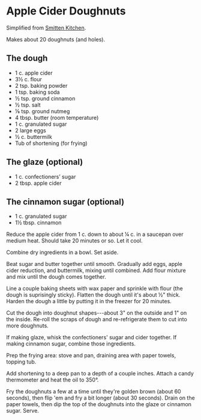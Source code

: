 # Apple Cider Doughnuts

Simplified from
[Smitten Kitchen](https://smittenkitchen.com/2009/10/apple-cider-doughnuts/).

Makes about 20 doughnuts (and holes).

## The dough

- 1 c. apple cider
- 3½ c. flour
- 2 tsp. baking powder
- 1 tsp. baking soda
- ½ tsp. ground cinnamon
- ½ tsp. salt
- ⅛ tsp. ground nutmeg
- 4 tbsp. butter (room temperature)
- 1 c. granulated sugar
- 2 large eggs
- ½ c. buttermilk
- Tub of shortening (for frying)

## The glaze (optional)

- 1 c. confectioners’ sugar
- 2 tbsp. apple cider

## The cinnamon sugar (optional)

- 1 c. granulated sugar
- 1½ tbsp. cinnamon

Reduce the apple cider from 1 c. down to about ¼ c. in a saucepan over medium
heat. Should take 20 minutes or so. Let it cool.

Combine dry ingredients in a bowl. Set aside.

Beat sugar and butter together until smooth. Gradually add eggs, apple cider
reduction, and buttermilk, mixing until combined. Add flour mixture and mix
until the dough comes together.

Line a couple baking sheets with wax paper and sprinkle with flour (the dough is
suprisingly sticky). Flatten the dough until it's about ½" thick. Harden the
dough a little by putting it in the freezer for 20 minutes.

Cut the dough into doughnut shapes---about 3" on the outside and 1" on the
inside. Re-roll the scraps of dough and re-refrigerate them to cut into more
doughnuts.

If making glaze, whisk the confectioners' sugar and cider together. If making
cinnamon sugar, combine those ingredients.

Prep the frying area: stove and pan, draining area with paper towels, topping
tub.

Add shortening to a deep pan to a depth of a couple inches. Attach a candy
thermometer and heat the oil to 350°.

Fry the doughnuts a few at a time until they're golden brown (about 60 seconds),
then flip 'em and fry a bit longer (about 30 seconds). Drain on the paper
towels, then dip the top of the doughnuts into the glaze or cinnamon sugar.
Serve.
